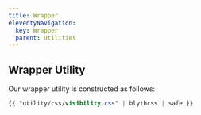 ```yaml
---
title: Wrapper
eleventyNavigation:
  key: Wrapper
  parent: Utilities
---
```


## Wrapper Utility

Our wrapper utility is constructed as follows:

```css
{{ "utility/css/visibility.css" | blythcss | safe }}
```
